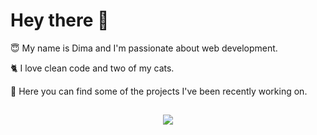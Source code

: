 <h1>Hey there 👋</h1>

😇 My name is Dima and I'm passionate about web development.

🐈 I love clean code and two of my cats.

🚀 Here you can find some of the projects I've been recently working on.

<h2></h2>

<p align="center">
  <a href="https://skillicons.dev">
    <img src="https://skillicons.dev/icons?i=react,js,ts,redux,html,css,git,webpack,jest&perline=10" />
  </a>
</p>




